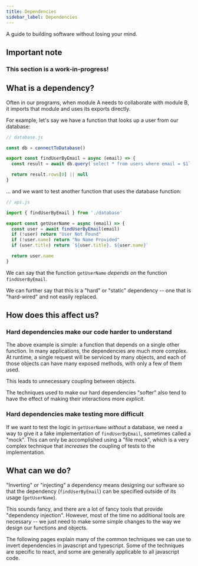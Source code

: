 ```yaml
---
title: Dependencies
sidebar_label: Dependencies
---
```


A guide to building software without losing your mind.

## Important note
### This section is a work-in-progress!


## What is a dependency?

Often in our programs, when module A needs to collaborate with module B, it imports that module and uses its exports directly.

For example, let's say we have a function that looks up a user from our database:

```javascript
// database.js

const db = connectToDatabase()

export const findUserByEmail = async (email) => {
  const result = await db.query(`select * from users where email = $1`, [email])

  return result.rows[0] || null
}
```

... and we want to test another function that uses the database function:

```javascript
// api.js

import { findUserByEmail } from './database'

export const getUserName = async (email) => {
  const user = await findUserByEmail(email)
  if (!user) return "User Not Found"
  if (!user.name) return "No Name Provided"
  if (user.title) return `${user.title}. ${user.name}`

  return user.name
}
```

We can say that the function `getUserName` *depends on* the function `findUserByEmail`.

We can further say that this is a "hard" or "static" dependency -- one that is "hard-wired" and not easily replaced.

## How does this affect us?

### Hard dependencies make our code harder to understand

The above example is simple: a function that depends on a single other function. In many applications, the dependencies are much more complex. At runtime, a single request will be serviced by many objects, and each of those objects can have many exposed methods, with only a few of them used. 

This leads to unnecessary coupling between objects.

The techniques used to make our hard dependencies "softer" also tend to have the effect of making their interactions more *explicit*. 

### Hard dependencies make testing more difficult

If we want to test the logic in `getUserName` *without* a database, we need a way to give it a fake implementation of `findUserByEmail`, sometimes called a "mock". This can only be accomplished using a "file mock", which is a very complex technique that *increases* the coupling of tests to the implementation.

## What can we do?

"Inverting" or "injecting" a dependency means designing our software so that the dependency (`findUserByEmail`) can be specified outside of its usage (`getUserName`).

This sounds fancy, and there are a lot of fancy tools that provide "dependency injection".
However, most of the time no additional tools are necessary -- we just need to make some simple changes to the way we design our functions and objects.

The following pages explain many of the common techniques  we can use to invert dependencies in javascript and typescript. Some of the techniques are specific to react, and some are generally applicable to all javascript code.


